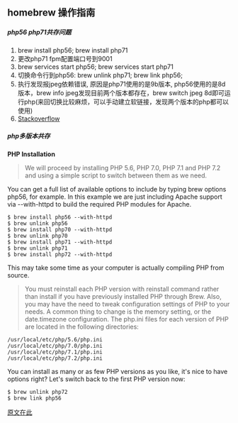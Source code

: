 ## homebrew 操作指南

##### php56 php71共存问题

1. brew install php56; brew install php71 
2. 更改php71 fpm配置端口号到9001
3. brew services start php56; brew services start php71
4. 切换命令行到php56: brew unlink php71; brew link php56;
5. 执行发现报jpeg依赖错误, 原因是php71使用的是9b版本, php56使用的是8d版本，brew info jpeg发现目前两个版本都存在，brew switch jpeg 8d即可运行php(来回切换比较麻烦，可以手动建立软链接，发现两个版本的php都可以使用)
6. [Stackoverflow](https://stackoverflow.com/questions/32703296/dyld-library-not-loaded-usr-local-lib-libjpeg-8-dylib-homebrew-php)



##### php多版本共存
**PHP Installation**
> We will proceed by installing PHP 5.6, PHP 7.0, PHP 7.1 and PHP 7.2 and using a simple script to switch between them as we need.

You can get a full list of available options to include by typing brew options php56, for example. In this example we are just including Apache support via --with-httpd to build the required PHP modules for Apache.
```
$ brew install php56 --with-httpd
$ brew unlink php56
$ brew install php70 --with-httpd
$ brew unlink php70
$ brew install php71 --with-httpd
$ brew unlink php71
$ brew install php72 --with-httpd
```
This may take some time as your computer is actually compiling PHP from source.

> You must reinstall each PHP version with reinstall command rather than install if you have previously installed PHP through Brew.
Also, you may have the need to tweak configuration settings of PHP to your needs. A common thing to change is the memory setting, or the date.timezone configuration. The php.ini files for each version of PHP are located in the following directories:

```
/usr/local/etc/php/5.6/php.ini
/usr/local/etc/php/7.0/php.ini
/usr/local/etc/php/7.1/php.ini
/usr/local/etc/php/7.2/php.ini
```
You can install as many or as few PHP versions as you like, it's nice to have options right?
Let's switch back to the first PHP version now:

```
$ brew unlink php72
$ brew link php56
```

[原文在此](https://getgrav.org/blog/macos-sierra-apache-multiple-php-versions)
